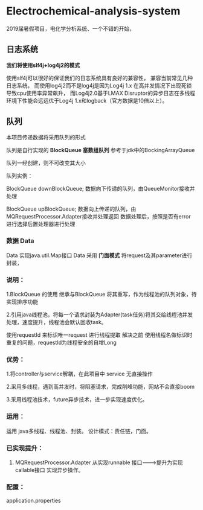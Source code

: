 # Electrochemical-analysis-system
2019届暑假项目，电化学分析系统、一个不错的开始，


## 日志系统
**我们将使用slf4j+log4j2的模式**

使用slf4j可以很好的保证我们的日志系统具有良好的兼容性，
兼容当前常见几种日志系统，
而使用log4j2而不是log4j是因为Log4j 1.x 在高并发情况下出现死锁导致cpu使用率异常飙升，
而Log4j2.0基于LMAX Disruptor的异步日志在多线程环境下性能会远远优于Log4j 1.x和logback（官方数据是10倍以上）。

## 队列
本项目传递数据将采用队列的形式

队列是自行实现的  **BlockQueue 塞数组队列** 参考于jdk中的BockingArrayQueue

队列一经创建，则不可改变其大小

队列实例：

BlockQueue<Data> downBlockQueue;
数据向下传递的队列，由QueueMonitor接收并处理

BlockQueue<Data> upBlockQueue;
数据向上传递的队列，由MQRequestProcessor.Adapter接收并处理返回
数据处理后，按照是否有error 进行选择后置处理器进行处理

### 数据 Data
Data 实现java.util.Map接口
Data 采用 **门面模式** 将request及其parameter进行封装，


### 说明：
1.BlockQueue 的使用 继承与BlockQueue 将其重写，作为线程池的队列对象，待实现排序功能

2.引用java线程池，将每一个请求封装为Adapter(task任务)将其交给线程池并发处理，速度提升，线程池会默认回收task。




使用requestId 来标识唯一request 进行线程提取 解决之前 使用线程名做标识时重复的问题，requestId为线程安全的自增Long

### 优势：
1.将controller与service解耦，在此项目中 service 无直接操作

2.采用多线程，遇到高并发时，将阻塞请求，完成削峰功能，网站不会直接boom

3.采用线程池技术，future异步技术，进一步实现速度优化。


### 运用：
运用 java多线程、线程池、封装。 设计模式：责任链，门面。


### 已实现提升：
1. MQRequestProcessor.Adapter 从实现runnable 接口--->提升为实现callable接口 实现异步操作。

### 配置：
application.properties
